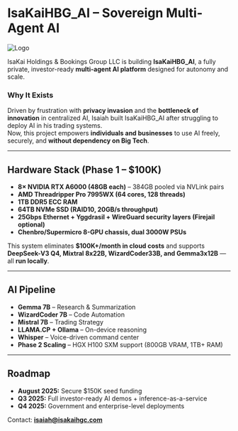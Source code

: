 # IsaKaiHBG_AI – Sovereign Multi-Agent AI

![Logo](Documents/Iskhbgllc_2.png)

IsaKai Holdings & Bookings Group LLC is building **IsaKaiHBG_AI**, a fully private, investor-ready **multi-agent AI platform** designed for autonomy and scale.

### Why It Exists  
Driven by frustration with **privacy invasion** and the **bottleneck of innovation** in centralized AI, Isaiah built IsaKaiHBG_AI after struggling to deploy AI in his trading systems.  
Now, this project empowers **individuals and businesses** to use AI freely, securely, and **without dependency on Big Tech**.

---

## Hardware Stack (Phase 1 – $100K)
- **8× NVIDIA RTX A6000 (48GB each)** – 384GB pooled via NVLink pairs  
- **AMD Threadripper Pro 7995WX (64 cores, 128 threads)**  
- **1TB DDR5 ECC RAM**  
- **64TB NVMe SSD (RAID10, 20GB/s throughput)**  
- **25Gbps Ethernet + Yggdrasil + WireGuard security layers (Firejail optional)**  
- **Chenbro/Supermicro 8-GPU chassis, dual 3000W PSUs**

This system eliminates **$100K+/month in cloud costs** and supports **DeepSeek-V3 Q4, Mixtral 8x22B, WizardCoder33B, and Gemma3x12B** — all **run locally**.

---

## AI Pipeline
- **Gemma 7B** – Research & Summarization  
- **WizardCoder 7B** – Code Automation  
- **Mistral 7B** – Trading Strategy  
- **LLAMA.CP + Ollama** – On-device reasoning  
- **Whisper** – Voice-driven command center  
- **Phase 2 Scaling** – HGX H100 SXM support (800GB VRAM, 1TB+ RAM)

---

## Roadmap
- **August 2025:** Secure $150K seed funding  
- **Q3 2025:** Full investor-ready AI demos + inference-as-a-service  
- **Q4 2025:** Government and enterprise-level deployments

Contact: **isaiah@isakaihgc.com**

